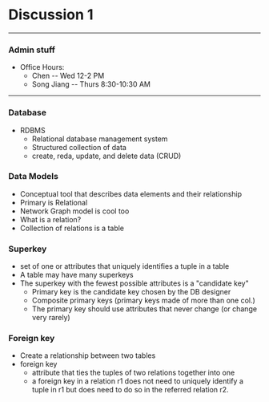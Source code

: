 <h1>Discussion 1</h1>

---

<h3>Admin stuff</h3>

  * Office Hours:
      - Chen -- Wed 12-2 PM
      - Song Jiang -- Thurs 8:30-10:30 AM

---

<h3>Database</h3>

  * RDBMS
      - Relational database management system
      - Structured collection of data
      - create, reda, update, and delete data (CRUD)


<h3>Data Models</h3> 

  * Conceptual tool that describes data elements and their relationship
  * Primary is Relational
  * Network Graph model is cool too
  * What is a relation?
  * Collection of relations is a table

<h3>Superkey</h3>

  * set of one or attributes that uniquely identifies a tuple in a table
  * A table may have many superkeys
  * The superkey with the fewest possible attributes is a "candidate key"
      - Primary key is the candidate key chosen by the DB designer
      - Composite primary keys (primary keys made of more than one col.)
      - The primary key should use attributes that never change (or change very rarely)

<h3>Foreign key</h3>

  * Create a relationship between two tables
  * foreign key
      - attribute that ties the tuples of two relations together into one
      - a foreign key in a relation r1 does not need to uniquely identify a tuple in r1 but does need to do so in the referred relation r2.
